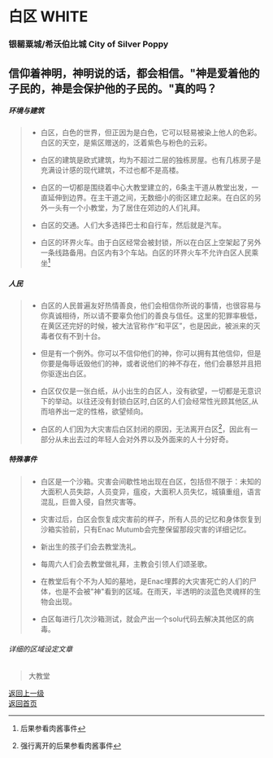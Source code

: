 # 白区 WHITE
### 银罂粟城/希沃伯比城   City of Silver Poppy

信仰着神明，神明说的话，都会相信。"神是爱着他的子民的，神是会保护他的子民的。"真的吗？  
------
  
##### 环境与建筑

> - 白区，白色的世界，但正因为是白色，它可以轻易被染上他人的色彩。白区的天空，是紫区赠送的，泛着紫色与粉色的云彩。  
>   
> - 白区的建筑是欧式建筑，均为不超过二层的独栋房屋。也有几栋房子是充满设计感的现代建筑，不过也都不是高楼。    
> 
> - 白区的一切都是围绕着中心大教堂建立的，6条主干道从教堂出发，一直延伸到边界。在主干道之间，无数细小的街区建立起来。在白区的另外一头有一个小教堂，为了居住在郊边的人们礼拜。  
>   
> - 白区的交通。人们大多选择巴士和自行车，然后就是汽车。  
> 
> - 白区的环界火车。由于白区经常会被封锁，所以在白区上空架起了另外一条线路备用。白区内有3个车站。白区的环界火车不允许白区人民乘坐[^1]  

  
##### 人民
> - 白区的人民普遍友好热情善良，他们会相信你所说的事情，也很容易与你真诚相待，所以请不要辜负他们的善良与信任。这里的犯罪率极低，在黄区还完好的时候，被大法官称作“和平区”，也是因此，被派来的灭毒者仅有不到十台。  
>   
> - 但是有一个例外。你可以不信仰他们的神，你可以拥有其他信仰，但是你要是侮辱诋毁他们的神，或者说他们的神不存在，他们会暴怒并且把你驱逐出白区。  
> 
> - 白区仅仅是一张白纸，从小出生的白区人，没有欲望，一切都是无意识下的举动。以往还没有封锁白区时,白区的人们会经常性光顾其他区,从而培养出一定的性格，欲望倾向。 
> 
> - 白区的人们因为大灾害后白区封闭的原因，无法离开白区[^2]，因此有一部分从未出去过的年轻人会对外界以及外面来的人十分好奇。  
  
  
##### 特殊事件
> - 白区是一个沙箱。灾害会间歇性地出现在白区，包括但不限于：未知的大面积人员失踪，人员变异，瘟疫，大面积人员失忆，城镇重组，语言混乱，巨兽入侵，自然灾害等。  
> 
> - 灾害过后，白区会恢复成灾害前的样子，所有人员的记忆和身体恢复到沙箱实验前，只有Enac Mutumb会完整保留那段灾害的详细记忆。  
> 
> - 新出生的孩子们会去教堂洗礼。  
> 
> - 每周六人们会去教堂做礼拜，主教会引领人们颂圣歌。  
> 
> - 在教堂后有个不为人知的墓地，是Enac埋葬的大灾害死亡的人们的尸体，也是不会被"神"看到的区域。在雨天，半透明的淡蓝色灵魂样的生物会出现。  
> 
> - 白区每进行几次沙箱测试，就会产出一个solu代码去解决其他区的病毒。
  
###### 详细的区域设定文章
> 大教堂  
> 
  
  
[^1]:后果参看肉酱事件
[^2]:强行离开的后果参看肉酱事件
  
   
 [返回上一级](https://drrlw.github.io/%E5%8C%BA%E5%9F%9F%E5%92%8C%E5%9C%B0%E5%9B%BE)  
 [返回首页](https://drrlw.github.io/index/)
